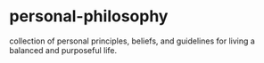 # personal-philosophy
 collection of personal principles, beliefs, and guidelines for living a balanced and purposeful life.
